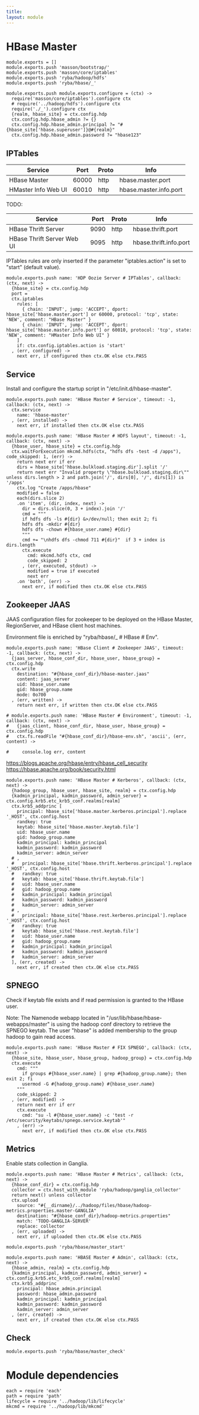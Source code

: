 ```yaml
---
title: 
layout: module
---
```


# HBase Master

    module.exports = []
    module.exports.push 'masson/bootstrap/'
    module.exports.push 'masson/core/iptables'
    module.exports.push 'ryba/hadoop/hdfs'
    module.exports.push 'ryba/hbase/_'

    module.exports.push module.exports.configure = (ctx) ->
      require('masson/core/iptables').configure ctx
      # require('../hadoop/hdfs').configure ctx
      require('./_').configure ctx
      {realm, hbase_site} = ctx.config.hdp
      ctx.config.hdp.hbase_admin ?= {}
      ctx.config.hdp.hbase_admin.principal ?= "#{hbase_site['hbase.superuser']}@#{realm}"
      ctx.config.hdp.hbase_admin.password ?= "hbase123"

## IPTables

| Service             | Port  | Proto | Info                   |
|---------------------|-------|-------|------------------------|
| HBase Master        | 60000 | http  | hbase.master.port      |
| HMaster Info Web UI | 60010 | http  | hbase.master.info.port |

TODO:

| Service                    | Port | Proto | Info                   |
|----------------------------|------|-------|------------------------|
| HBase Thrift Server        | 9090 | http  | hbase.thrift.port      |
| HBase Thrift Server Web UI | 9095 | http  | hbase.thrift.info.port |

IPTables rules are only inserted if the parameter "iptables.action" is set to 
"start" (default value).

    module.exports.push name: 'HDP Oozie Server # IPTables', callback: (ctx, next) ->
      {hbase_site} = ctx.config.hdp
      port = 
      ctx.iptables
        rules: [
          { chain: 'INPUT', jump: 'ACCEPT', dport: hbase_site['hbase.master.port'] or 60000, protocol: 'tcp', state: 'NEW', comment: "HBase Master" }
          { chain: 'INPUT', jump: 'ACCEPT', dport: hbase_site['hbase.master.info.port'] or 60010, protocol: 'tcp', state: 'NEW', comment: "HMaster Info Web UI" }
        ]
        if: ctx.config.iptables.action is 'start'
      , (err, configured) ->
        next err, if configured then ctx.OK else ctx.PASS

## Service

Install and configure the startup script in 
"/etc/init.d/hbase-master".

    module.exports.push name: 'HBase Master # Service', timeout: -1, callback: (ctx, next) ->
      ctx.service
        name: 'hbase-master'
      , (err, installed) ->
        next err, if installed then ctx.OK else ctx.PASS

    module.exports.push name: 'HBase Master # HDFS layout', timeout: -1, callback: (ctx, next) ->
      {hbase_user, hbase_site} = ctx.config.hdp
      ctx.waitForExecution mkcmd.hdfs(ctx, "hdfs dfs -test -d /apps"), code_skipped: 1, (err) ->
        return next err if err
        dirs = hbase_site['hbase.bulkload.staging.dir'].split '/'
        return next err "Invalid property \"hbase.bulkload.staging.dir\"" unless dirs.length > 2 and path.join('/', dirs[0], '/', dirs[1]) is '/apps'
        ctx.log "Create /apps/hbase"
        modified = false
        each(dirs.slice 2)
        .on 'item', (dir, index, next) ->
          dir = dirs.slice(0, 3 + index).join '/'
          cmd = """
          if hdfs dfs -ls #{dir} &>/dev/null; then exit 2; fi
          hdfs dfs -mkdir #{dir}
          hdfs dfs -chown #{hbase_user.name} #{dir}
          """
          cmd += "\nhdfs dfs -chmod 711 #{dir}"  if 3 + index is dirs.length
          ctx.execute
            cmd: mkcmd.hdfs ctx, cmd
            code_skipped: 2
          , (err, executed, stdout) ->
            modified = true if executed
            next err
        .on 'both', (err) ->
          next err, if modified then ctx.OK else ctx.PASS

## Zookeeper JAAS

JAAS configuration files for zookeeper to be deployed on the HBase Master, 
RegionServer, and HBase client host machines.

Environment file is enriched by "ryba/hbase/_ # HBase # Env".

    module.exports.push name: 'HBase Client # Zookeeper JAAS', timeout: -1, callback: (ctx, next) ->
      {jaas_server, hbase_conf_dir, hbase_user, hbase_group} = ctx.config.hdp
      ctx.write
        destination: "#{hbase_conf_dir}/hbase-master.jaas"
        content: jaas_server
        uid: hbase_user.name
        gid: hbase_group.name
        mode: 0o700
      , (err, written) ->
        return next err, if written then ctx.OK else ctx.PASS

    # module.exports.push name: 'HBase Master # Environment', timeout: -1, callback: (ctx, next) ->
    #   {jaas_client, hbase_conf_dir, hbase_user, hbase_group} = ctx.config.hdp
    #   ctx.fs.readFile "#{hbase_conf_dir}/hbase-env.sh", 'ascii', (err, content) ->
        
    #     console.log err, content

https://blogs.apache.org/hbase/entry/hbase_cell_security
https://hbase.apache.org/book/security.html

    module.exports.push name: 'HBase Master # Kerberos', callback: (ctx, next) ->
      {hadoop_group, hbase_user, hbase_site, realm} = ctx.config.hdp
      {kadmin_principal, kadmin_password, admin_server} = ctx.config.krb5.etc_krb5_conf.realms[realm]
      ctx.krb5_addprinc [
        principal: hbase_site['hbase.master.kerberos.principal'].replace '_HOST', ctx.config.host
        randkey: true
        keytab: hbase_site['hbase.master.keytab.file']
        uid: hbase_user.name
        gid: hadoop_group.name
        kadmin_principal: kadmin_principal
        kadmin_password: kadmin_password
        kadmin_server: admin_server
      # ,
      #   principal: hbase_site['hbase.thrift.kerberos.principal'].replace '_HOST', ctx.config.host
      #   randkey: true
      #   keytab: hbase_site['hbase.thrift.keytab.file']
      #   uid: hbase_user.name
      #   gid: hadoop_group.name
      #   kadmin_principal: kadmin_principal
      #   kadmin_password: kadmin_password
      #   kadmin_server: admin_server
      # ,
      #   principal: hbase_site['hbase.rest.kerberos.principal'].replace '_HOST', ctx.config.host
      #   randkey: true
      #   keytab: hbase_site['hbase.rest.keytab.file']
      #   uid: hbase_user.name
      #   gid: hadoop_group.name
      #   kadmin_principal: kadmin_principal
      #   kadmin_password: kadmin_password
      #   kadmin_server: admin_server
      ], (err, created) ->
        next err, if created then ctx.OK else ctx.PASS

## SPNEGO

Check if keytab file exists and if read permission is granted to the HBase user.

Note: The Namenode webapp located in "/usr/lib/hbase/hbase-webapps/master" is
using the hadoop conf directory to retrieve the SPNEGO keytab. The user "hbase"
is added membership to the group hadoop to gain read access.

    module.exports.push name: 'HBase Master # FIX SPNEGO', callback: (ctx, next) ->
      {hbase_site, hbase_user, hbase_group, hadoop_group} = ctx.config.hdp
      ctx.execute
        cmd: """
          if groups #{hbase_user.name} | grep #{hadoop_group.name}; then exit 2; fi
          usermod -G #{hadoop_group.name} #{hbase_user.name}
        """
        code_skipped: 2
      , (err, modified) ->
        return next err if err
        ctx.execute
          cmd: "su -l #{hbase_user.name} -c 'test -r /etc/security/keytabs/spnego.service.keytab'"
        , (err) ->
          next err, if modified then ctx.OK else ctx.PASS

## Metrics

Enable stats collection in Ganglia.

    module.exports.push name: 'HBase Master # Metrics', callback: (ctx, next) ->
      {hbase_conf_dir} = ctx.config.hdp
      collector = ctx.host_with_module 'ryba/hadoop/ganglia_collector'
      return next() unless collector
      ctx.upload
        source: "#{__dirname}/../hadoop/files/hbase/hadoop-metrics.properties.master-GANGLIA"
        destination: "#{hbase_conf_dir}/hadoop-metrics.properties"
        match: 'TODO-GANGLIA-SERVER'
        replace: collector
      , (err, uploaded) ->
        next err, if uploaded then ctx.OK else ctx.PASS

    module.exports.push 'ryba/hbase/master_start'

    module.exports.push name: 'HBASE Master # Admin', callback: (ctx, next) ->
      {hbase_admin, realm} = ctx.config.hdp
      {kadmin_principal, kadmin_password, admin_server} = ctx.config.krb5.etc_krb5_conf.realms[realm]
      ctx.krb5_addprinc
        principal: hbase_admin.principal
        password: hbase_admin.password
        kadmin_principal: kadmin_principal
        kadmin_password: kadmin_password
        kadmin_server: admin_server
      , (err, created) ->
        next err, if created then ctx.OK else ctx.PASS

## Check

    module.exports.push 'ryba/hbase/master_check'

# Module dependencies

    each = require 'each'
    path = require 'path'
    lifecycle = require '../hadoop/lib/lifecycle'
    mkcmd = require '../hadoop/lib/mkcmd'

[HBASE-8409]: https://issues.apache.org/jira/browse/HBASE-8409


